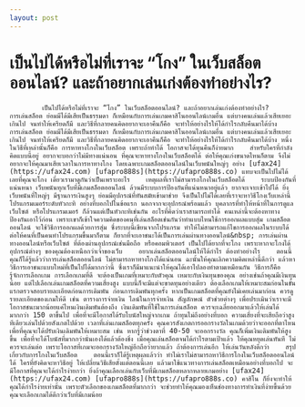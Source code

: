 ```yaml
---
layout: post
---
```



# เป็นไปได้หรือไม่ที่เราจะ “โกง” ในเว็บสล็อตออนไลน์? และถ้าอยากเล่นเก่งต้องทำอย่างไร?
  			เป็นไปได้หรือไม่ที่เราจะ “โกง” ในเว็บสล็อตออนไลน์? และถ้าอยากเล่นเก่งต้องทำอย่างไร?  							  					การเล่นสล็อต ย่อมมีได้มีเสียเป็นธรรมดา ก็เหมือนกับการเล่นเกมคาสิโนออนไลน์เกมอื่น แต่บางคนเล่นแล้วเสียเยอะเกินไป จนทำให้เครียดก็มี และวิธีที่กลายคนคิดอยากจะเอาคืนก็คือ จะทำให้อย่างไรให้ได้กำไรกลับคืนมาได้บ้าง 				  			  			  					  									    				  				  					  						 การเล่นสล็อต ย่อมมีได้มีเสียเป็นธรรมดา ก็เหมือนกับการเล่นเกมคาสิโนออนไลน์เกมอื่น แต่บางคนเล่นแล้วเสียเยอะเกินไป จนทำให้เครียดก็มี และวิธีที่กลายคนคิดอยากจะเอาคืนก็คือ จะทำให้อย่างไรให้ได้กำไรกลับคืนมาได้บ้าง หนึ่งในวิธีที่เหล่านั้นก็คือ การหาทางโกงในเว็บสล็อต เพราะถ้าทำได้ โอกาสจะได้ทุนคืนก็ง่ายมาก    สำหรับใครที่กำลังคิดแบบนี้อยู่ อยากจะบอกว่าไม่มีทางแน่นอน ที่คุณจะหาทางโกงในเว็บสล็อตได้ ต่อให้คุณเก่งขนาดไหนก็ตาม จึงไม่อยากจะให้คุณมาเสียเวลาในการหาทางโกง โดยเฉพาะเกมสล็อตออนไลน์ในเว็บพนันใหญ่ๆ อย่าง [ufax24](https://ufax24.com) [ufapro888s](https://ufapro888s.co) แทบจะเป็นไปไม่ได้เลยที่คุณจะโกง เดี๋ยวเรามาดูกันว่าเป็นเพราะอะไร    เหตุผลที่เราไม่สามารถโกงในเว็บสล็อตได้    ระบบป้องกันที่แน่นหนา เว็บพนันทุกเว็บที่มีเกมสล็อตออนไลน์ ล้วนมีระบบการป้องกันที่แน่นหนาอยู่แล้ว ยากจะเจาะเข้าไปได้ ยิ่งเว็บพนันที่ใหญ่ๆ มีฐานการเงินสูงๆ ย่อมมีอุปกรณ์ที่ทันสมัยเข้ามาช่วย จึงเป็นไปไม่ได้เลยที่เราจะหาวิธีโกงเว็บเหล่านี้โปรแกรมเมอร์ระดับหัวกะทิ อย่างที่บอกไปในข้อแรก นอกจากจะอุปกรณ์พร้อมแล้ว บุคลากรที่ทำให้หน้าที่ในการดูแลเว็บไซต์ หรือโปรแกรมเมอร์ ก็ล้วนแต่เป็นหัวกะทิเช่นกัน อะไรที่คิดว่าเราสามารถทำได้ คนเหล่านี้จะต้องหาทางป้องกันเอาไว้ก่อน เพราะเขาก็เข้าใจความคิดของคนที่เล่นสล็อตเช่นกันว่าทำแบบไหนใช้การออกผลแบบสุ่ม เกมสล็อตออนไลน์ จะใช้วิธีการออกผลด้วยการสุ่ม ซึ่งระบบนี้เขียนจากโปรแกรม ทำให้ไม่สามารถแก้ไขการออกผลในระบบได้ ต่อให้คนที่เป็นคนทำโปรแกรมขึ้นมาก็ตาม ก็ยากที่จะเอาชนะได้เป็นการเล่นผ่านทางออนไลน์&nbsp; การเล่นผ่านทางออนไลน์หรือเว็บไซต์ ที่ต้องผ่านอุปกรณ์เช่นมือถือ หรือคอมพิวเตอร์ เป็นไปได้ยากที่จะโกง เพราะหากจะโกงได้ อุปกรณ์ต่างๆ ของคุณต้องเหนือกว่าเจ้าของเว็บ    อยากเล่นสล็อตออนไลน์ให้ได้กำไร ต้องทำอย่างไร    ตอนนี้คุณก็ได้รู้แล้วว่าการเล่นสล็อตออนไลน์ ไม่สามารถหาทางโกงได้แน่นอน ฉะนั้นให้คุณเลิกความคิดเหล่านี้ดีกว่า แล้วหาวิธีการเอาชนะแบบใหม่ที่เป็นไปได้มากกว่านี้ ซึ่งเราก็มีมาแนะนำให้คุณได้เอาไปลองทำตามเหมือนกัน วิธีการก็คือ    รู้จักการเลือกเกม การเลือกเกมที่ดี จะต้องเป็นเกมที่เหมาะกับตัวคุณ เหมาะกับเงินทุนของคุณ อย่างเช่นถ้าคุณมีเงินทุนน้อย แต่ไปเลือกเล่นเกมสล็อตที่ความเสี่ยงสูง แบบนี้ก็จะมีแต่จะขาดทุนอย่างเดียว ต้องเลือกเกมให้เหมาะสมก่อนในขั้นแรกตรวจสอบรายละเอียดก่อนการเดิมพัน ก่อนการเดิมพันทุกครั้ง หากเป็นเกมสล็อตที่คุณยังไม่เคยเล่นมาก่อน ควรดูรายละเอียดของเกมให้ดี เช่น ตารางการจ่ายเงิน ไลน์ในการจ่ายเงิน สัญลักษณ์ ตัวช่วยต่างๆ เพื่อประเมินว่าเราจะมีโอกาสชนะมากน้อยแค่ไหนเงินเดิมพันต้องถึง เงินเดิมพันที่ใช้ในการเล่นสล็อต ควรจะเฉลี่ยออกมาแล้วให้เล่นได้มากกว่า 150 ตาขึ้นไป เพื่อที่จะมีโอกาสได้รับโบนัสใหญ่จากเกม ถ้าทุนไม่ถึงอย่างที่บอก ความเสี่ยงที่จะเสียถือว่าสูงทีเดียวเล่นไปด้วยสังเกตไปด้วย เวลาที่เล่นเกมสล็อตทุกครั้ง คุณควรสังเกตการออกรางวัลในเกมด้วยว่าจะออกที่ตาไหน เพื่อที่คุณจะได้ปรับเงินเดิมพันให้เหมาะสม เช่น หากรู้ว่าช่วงตาที่ 40-50 จะออกรางวัล คุณก็เพิ่มเงินเดิมพันให้สูงขึ้น เพื่อที่จะได้โบนัสที่มากกว่านั่นเองได้แล้วต้องชิ่ง เมื่อคุณเล่นสล็อตจนได้กำไรตามเป้าแล้ว ให้คุณหยุดเล่นทันที ไม่ควรจะเล่นต่อ เพราะโอกาสที่เกมจะออกรางวัลใหญ่อีกถือว่ายากแล้ว ถ้าต้องการเล่นอีก ให้เล่นวันหลังดีกว่า    สรุปเกี่ยวกับการโกงในเว็บสล็อต    ตอนนี้เราก็ได้รู้เหตุผลแล้วว่า ทำไม่เราไม่สามารถหาวิธีการโกงในเว็บสล็อตออนไลน์ได้ ใครที่ยังคิดจะหาวิธีอยู่ ให้เปลี่ยนวิธีเสียตั้งแต่ตอนนี้เลย แล้วมาใช้แนวทางการเล่นสล็อตเหมือนอย่างที่บอกไป จะมีโอกาสที่คุณจะได้กำไรง่ายกว่า ยิ่งถ้าคุณเลือกเล่นกับเว็บที่มีเกมสล็อตหลากหลายเกมอย่าง [ufax24](https://ufax24.com) [ufapro888s](https://ufapro888s.co) คาสิโน ก็ยิ่งจะทำให้คุณได้กำไรง่ายเท่านั้น เพราะตัวเลือกของเกมสล็อตที่มากกว่า จะช่วยทำให้คุณมองเห็นช่องทางการทำเงินที่ง่ายขึ้นด้วย คุณจะเลือกเกมได้ดีกว่าเว็บที่มีเกมน้อย 					  				    								  				